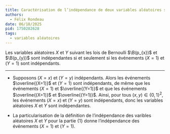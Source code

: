 ```yaml
---
title: Caractérisation de l’indépendance de deux variables aléatoires suivant des lois de Bernoulli
authors:
  - Félix Rondeau
date: 06/18/2025
pid: 1750282628
tags:
  - variables aléatoires
---
```


Les variables aléatoires $X$ et $Y$ suivant les lois de Bernoulli $\B(p_{x})$ et $\B(p_{y})$ sont indépendantes si et seulement si les événements $(X=1)$ et $(Y=1)$ sont indépendants.

---

- Supposons $(X=x)$ et $(Y=y)$ indépendants. Alors les événements $\overline{(X=1)}$ et $(Y=1)$ sont indépendants, de même que les événements $(X=1)$ et $\overline{(Y=1)}$ et que les événements $\overline{(X=1)}$ et $\overline{(Y=1)}$. Ainsi, pour tous $(x,y) \in \{0,1\}^{2}$, les événements $(X=x)$ et $(Y=y)$ sont indépendants, donc les variables aléatoires $X$ et $Y$ sont indépendantes.

- La particularisation de la définition de l’indépendance des varibles aléatoires $X$ et $Y$ pour la partie $\{1\}$ donne l’indépendance des événements $(X=1)$ et $(Y=1)$.

